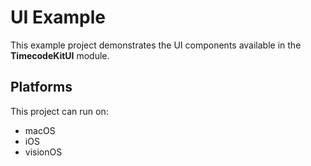# UI Example

This example project demonstrates the UI components available in the **TimecodeKitUI** module.

## Platforms

This project can run on:

- macOS
- iOS
- visionOS
